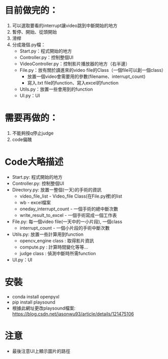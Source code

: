 # 目前做完的：
1. 可以選取要看的interrupt讓video跳到中斷開始的地方
2. 暫停、開始、從頭開始
3. 滑桿
4. 分成幾個.py檔：
    - Start.py：程式開始的地方
    - Controller.py：控制整個UI
    - VideoController.py：控制影片播放器的地方（右半邊）
    - File.py：放有關於讀進來的video file的Class（一個file可以創一個class）
        * 放置一個video會需要用的參數(filename、interrupt_count)
        * 寫入.txt file的function、寫入excel的function
    - Utils.py：放置一些會用到的function
    - UI.py：UI


# 需要再做的：
1. 不能夠按q停止judge
2. code偏醜


# Code大略描述
- Start.py:         程式開始的地方
- Controller.py:    控制整個UI
- Directory.py:     放置一整個(一天)的手術的資訊
    * video_file_list - Video_file Class(在File.py裡)的list
    * wb - excel檔案
    * oneday_interrupt_count - 一個手術的總中斷次數
    * write_result_to_excel - 一個手術寫成一個工作表
- File.py:          每一個video file(一天中的一小片段), 一個class
    * interrupt_count - 一個小片段的手術中斷次數
- Utils.py:         放置一些計算用到function
    * opencv_engine class : 取得影片資訊
    * compute.py : 計算時間變化等等...
    * judge class : 偵測中斷時所需function
- UI.py：UI

# 安裝
- conda install openpyxl
- pip install playsound
- 根據此網址更改playsound檔案: https://blog.csdn.net/jasonwu93/article/details/121475106 

# 注意
- 最後注意UI上顯示圖片的路徑